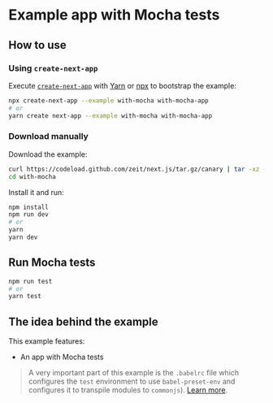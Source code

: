 # Example app with Mocha tests

## How to use

### Using `create-next-app`

Execute [`create-next-app`](https://github.com/segmentio/create-next-app) with [Yarn](https://yarnpkg.com/lang/en/docs/cli/create/) or [npx](https://github.com/zkat/npx#readme) to bootstrap the example:

```bash
npx create-next-app --example with-mocha with-mocha-app
# or
yarn create next-app --example with-mocha with-mocha-app
```

### Download manually

Download the example:

```bash
curl https://codeload.github.com/zeit/next.js/tar.gz/canary | tar -xz --strip=2 next.js-canary/examples/with-mocha
cd with-mocha
```

Install it and run:

```bash
npm install
npm run dev
# or
yarn
yarn dev
```

## Run Mocha tests

```bash
npm run test
# or
yarn test
```

## The idea behind the example

This example features:

- An app with Mocha tests

> A very important part of this example is the `.babelrc` file which configures the `test` environment to use `babel-preset-env` and configures it to transpile modules to `commonjs`). [Learn more](https://github.com/zeit/next.js/issues/2895).
